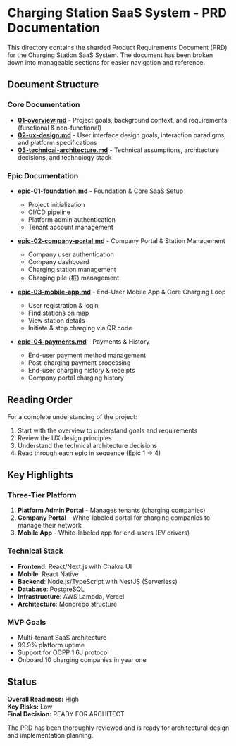 # Charging Station SaaS System - PRD Documentation

This directory contains the sharded Product Requirements Document (PRD) for the Charging Station SaaS System. The document has been broken down into manageable sections for easier navigation and reference.

## Document Structure

### Core Documentation
- **[01-overview.md](./01-overview.md)** - Project goals, background context, and requirements (functional & non-functional)
- **[02-ux-design.md](./02-ux-design.md)** - User interface design goals, interaction paradigms, and platform specifications
- **[03-technical-architecture.md](./03-technical-architecture.md)** - Technical assumptions, architecture decisions, and technology stack

### Epic Documentation
- **[epic-01-foundation.md](./epic-01-foundation.md)** - Foundation & Core SaaS Setup
  - Project initialization
  - CI/CD pipeline
  - Platform admin authentication
  - Tenant account management

- **[epic-02-company-portal.md](./epic-02-company-portal.md)** - Company Portal & Station Management
  - Company user authentication
  - Company dashboard
  - Charging station management
  - Charging pile (桩) management

- **[epic-03-mobile-app.md](./epic-03-mobile-app.md)** - End-User Mobile App & Core Charging Loop
  - User registration & login
  - Find stations on map
  - View station details
  - Initiate & stop charging via QR code

- **[epic-04-payments.md](./epic-04-payments.md)** - Payments & History
  - End-user payment method management
  - Post-charging payment processing
  - End-user charging history & receipts
  - Company portal charging history

## Reading Order

For a complete understanding of the project:
1. Start with the overview to understand goals and requirements
2. Review the UX design principles
3. Understand the technical architecture decisions
4. Read through each epic in sequence (Epic 1 → 4)

## Key Highlights

### Three-Tier Platform
1. **Platform Admin Portal** - Manages tenants (charging companies)
2. **Company Portal** - White-labeled portal for charging companies to manage their network
3. **Mobile App** - White-labeled app for end-users (EV drivers)

### Technical Stack
- **Frontend**: React/Next.js with Chakra UI
- **Mobile**: React Native
- **Backend**: Node.js/TypeScript with NestJS (Serverless)
- **Database**: PostgreSQL
- **Infrastructure**: AWS Lambda, Vercel
- **Architecture**: Monorepo structure

### MVP Goals
- Multi-tenant SaaS architecture
- 99.9% platform uptime
- Support for OCPP 1.6J protocol
- Onboard 10 charging companies in year one

## Status

**Overall Readiness:** High  
**Key Risks:** Low  
**Final Decision:** READY FOR ARCHITECT

The PRD has been thoroughly reviewed and is ready for architectural design and implementation planning.